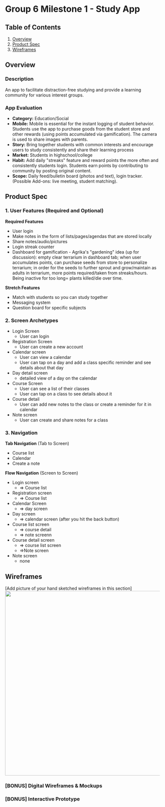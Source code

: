 # Group 6 Milestone 1 - Study App

## Table of Contents

1. [Overview](#Overview)
1. [Product Spec](#Product-Spec)
1. [Wireframes](#Wireframes)

## Overview

### Description

An app to facilitate distraction-free studying and provide a learning community for various interest groups.

### App Evaluation

- **Category:** Education/Social
- **Mobile:** Mobile is essential for the instant logging of student behavior. Students use the app to purchase goods from the student store and other rewards (using points accumulated via gamification). The camera is used to share images with parents.
- **Story:** Bring together students with common interests and encourage users to study consistently and share their learning process
- **Market:** Students in highschool/college
- **Habit:** Add daily "streaks" feature and reward points the more often and consistently students login. Students earn points by contributing to community by posting original content.
- **Scope:** Daily feed/bulletin board (photos and text), login tracker. (Possible Add-ons: live meeting, student matching).

## Product Spec

### 1. User Features (Required and Optional)

**Required Features**

* User login
* Make notes in the form of lists/pages/agendas that are stored locally
* Share notes/audio/pictures
* Login streak counter
* Dashboard for gamification - Agrika's "gardening" idea (up for discussion): empty clear terrarium in dashboard tab; when user accumulates points, can purchase seeds from store to personalize terrarium; in order for the seeds to further sprout and grow/maintain as adults in terrarium, more points required/taken from streaks/hours. Being inactive for too long= plants killed/die over time.

**Stretch Features**

* Match with students so you can study together
* Messaging system
* Question board for specific subjects

### 2. Screen Archetypes

- Login Screen
  - User can login
- Registration Screen
    - User can create a new account
- Calendar screen
    - User can view a calendar 
    - User can tap on a day and add a class specific reminder and see details about that day
- Day detail screen
    -  detailed view of a day on the calendar 
- Course Screen
    - User can see a list of their classes
    - User can tap on a class to see details about it
- Course detail
    - User can add new notes to the class or create a reminder for it in calendar
- Note screen
    - User can create and share notes for a class

### 3. Navigation

**Tab Navigation** (Tab to Screen)

* Course list
* Calendar
* Create a note

**Flow Navigation** (Screen to Screen)

- Login screen
  - => Course list
- Registration screen
    - => Course list
- Calendar Screen
  - => day screen
- Day screen
    - => calendar screen (after you hit the back button)
- Course list screen
    - => course detail
    - => note screenn
- Course detail screen
    - => course list screen
    - =>Note screen
- Note screen
    - none

## Wireframes

[Add picture of your hand sketched wireframes in this section]
<img src="https://i.imgur.com/cb9GAus.jpg" width=600>

### [BONUS] Digital Wireframes & Mockups

### [BONUS] Interactive Prototype
